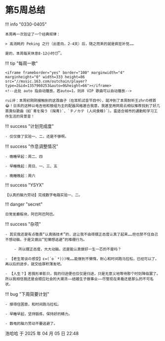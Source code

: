 # 第5周总结

!!! info "0330-0405"

    本周再一次验证了一个经典规律：

    > 高消耗的 Peking 之行（出差向，2-4天）后，随之而来的就是疯狂补觉……

    是的，本周每天休息8-12小时😴。
    
!!! tip "每周一歌"

    <iframe frameborder="yes" border="100" marginwidth="4" marginheight="0" width=333 height=86 src="//music.163.com/outchain/player?type=2&id=1357960253&auto=0&height=66"></iframe>
    <!--此处 auto 指自动播放，若auto=1，则非 VIP 歌曲可以自动播放-->

    rui评：本周初刚刚接触到的这首曲子（在耳机试音节目中），就冲到了本周耐听王zhrの榜首😂！日系的这种以电吉他和鼓组为主的配器风格甚合我意，我甚至用网易云相似推荐找到了好几首类似歌曲（如`青を掬う (掬青)`、`チノカテ (人间食粮)`）。蛮适合城市的通勤和学习工作生活的背景音！

!!! success "计划完成度"

    - 仅仅做了实验一、二，还是不够啊。
    
!!! success "作息调整情况"

    - 晚睡早起：周二、四

    - 早睡晚起：周日、一、三、五

    - 晚睡晚起：周六

!!! success "YSYX"

    【认真的脑力劳动】完成数字电路实验一、二。

!!! danger "secret"

    日常发癫板块，阿巴阿巴阿巴。

!!! success "杂项"

    - 其实我还是有点敬畏“认真搞技术”的，这让我不由得摆正态度认真了起来……但也禁不住自己不想动脑，于是又做出“犯懒想逃避”的难绷行为。
        
        - 所以摆正态度，大大动脑，还是能认真做好一生一芯的不是吗？    
    
    - 【老生常谈の感受】ε=(´ο｀*)))唉……能做到不懒惰，耐心和时间跑马拉松，已经可以了。再以后的进步，就交给厚积薄发吧。
    
    - 【人生？】若我形单影只，我的归途便也仅仅是归途，只是无意义地等待那个时刻降临罢了。所以我相信我还是会顺应社会的大潮流——结婚生子做事业——尽管现在来看还是那么的不可名状。

!!! bug "下周简要计划"

    - 撑得住困意，和时间跑马拉松。
    
    - 早睡早起，坚持锻炼，保持好的精力。
    
    - 数电的脑力劳动不要逃避了。

浩哈哈 于 2025 年 04 月 05 日 22:48